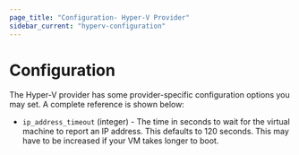 ```yaml
---
page_title: "Configuration- Hyper-V Provider"
sidebar_current: "hyperv-configuration"
---
```


# Configuration

The Hyper-V provider has some provider-specific configuration options
you may set. A complete reference is shown below:

  * `ip_address_timeout` (integer) - The time in seconds to wait for the
    virtual machine to report an IP address. This defaults to 120 seconds.
    This may have to be increased if your VM takes longer to boot.
